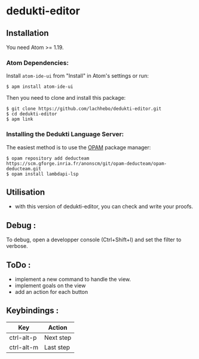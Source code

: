 # dedukti-editor

## Installation

You need Atom >= 1.19.

### Atom Dependencies:

Install `atom-ide-ui` from "Install" in Atom's settings or run:
```
$ apm install atom-ide-ui
```

Then you need to clone and install this package:
```
$ git clone https://github.com/lachhebo/dedukti-editor.git
$ cd dedukti-editor
$ apm link
```

### Installing the Dedukti Language Server:

The easiest method is to use the [OPAM](https://opam.ocaml.org/) package manager:
```
$ opam repository add deducteam https://scm.gforge.inria.fr/anonscm/git/opam-deducteam/opam-deducteam.git
$ opam install lambdapi-lsp
```


## Utilisation

- with this version of dedukti-editor, you can check and write your proofs.

## Debug :

To debug, open a developper console (Ctrl+Shift+I) and set the filter to verbose.

## ToDo :

- implement a new command to handle the view.
- implement goals on the view
- add an action for each button

## Keybindings :

| Key |  Action |
|--|--|
| ctrl-alt-p | Next step |
| ctrl-alt-m | Last step |
